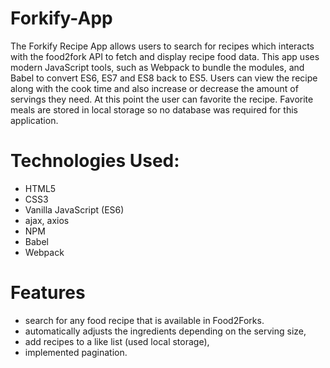 # Forkify-App



The Forkify Recipe App allows users to search for recipes which interacts with the food2fork API to fetch and display recipe food data. This app uses modern JavaScript tools, such as Webpack to bundle the modules, and Babel to convert ES6, ES7 and ES8 back to ES5. Users can view the recipe along with the cook time and also increase or decrease the amount of servings they need. At this point the user can favorite the recipe. Favorite meals are stored in local storage so no database was required for this application.


# Technologies Used:

- HTML5
- CSS3
- Vanilla JavaScript (ES6)
- ajax, axios
- NPM
- Babel
- Webpack

# Features

- search for any food recipe that is available in Food2Forks.
- automatically adjusts the ingredients depending on the serving size,
- add recipes to a like list (used local storage),
- implemented pagination.
